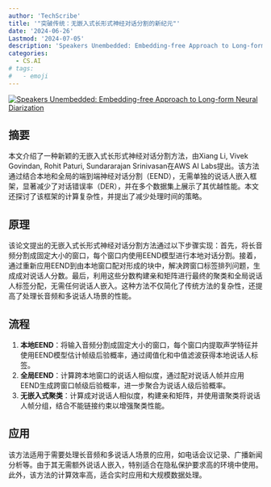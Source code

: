 ```yaml
---
author: 'TechScribe'
title: '"突破传统：无嵌入式长形式神经对话分割的新纪元"'
date: '2024-06-26'
Lastmod: '2024-07-05'
description: 'Speakers Unembedded: Embedding-free Approach to Long-form Neural Diarization'
categories:
  - CS.AI
# tags:
#   - emoji
---
```


[![Speakers Unembedded: Embedding-free Approach to Long-form Neural Diarization](https://arxiv-research-1301205113.cos.ap-guangzhou.myqcloud.com/images/2406.18679v1.pdf_0.jpg)](https://arxiv.org/abs/2406.18679v1)

## 摘要

本文介绍了一种新颖的无嵌入式长形式神经对话分割方法，由Xiang Li, Vivek Govindan, Rohit Paturi, Sundararajan Srinivasan在AWS AI Labs提出。该方法通过结合本地和全局的端到端神经对话分割（EEND），无需单独的说话人嵌入框架，显著减少了对话错误率（DER），并在多个数据集上展示了其优越性能。本文还探讨了该框架的计算复杂性，并提出了减少处理时间的策略。<!--more-->

## 原理

该论文提出的无嵌入式长形式神经对话分割方法通过以下步骤实现：首先，将长音频分割成固定大小的窗口，每个窗口内使用EEND模型进行本地对话分割。接着，通过重新应用EEND到由本地窗口配对形成的块中，解决跨窗口标签排列问题，生成成对说话人分数。最后，利用这些分数构建亲和矩阵进行最终的聚类和全局说话人标签分配，无需任何说话人嵌入。这种方法不仅简化了传统方法的复杂性，还提高了处理长音频和多说话人场景的性能。

## 流程

1. **本地EEND**：将输入音频分割成固定大小的窗口，每个窗口内提取声学特征并使用EEND模型估计帧级后验概率，通过阈值化和中值滤波获得本地说话人标签。
2. **全局EEND**：计算跨本地窗口的说话人相似度，通过配对说话人帧并应用EEND生成跨窗口帧级后验概率，进一步聚合为说话人级后验概率。
3. **无嵌入式聚类**：计算成对说话人相似度，构建亲和矩阵，并使用谱聚类将说话人帧分组，结合不能链接约束以增强聚类性能。

## 应用

该方法适用于需要处理长音频和多说话人场景的应用，如电话会议记录、广播新闻分析等。由于其无需额外说话人嵌入，特别适合在隐私保护要求高的环境中使用。此外，该方法的计算效率高，适合实时应用和大规模数据处理。